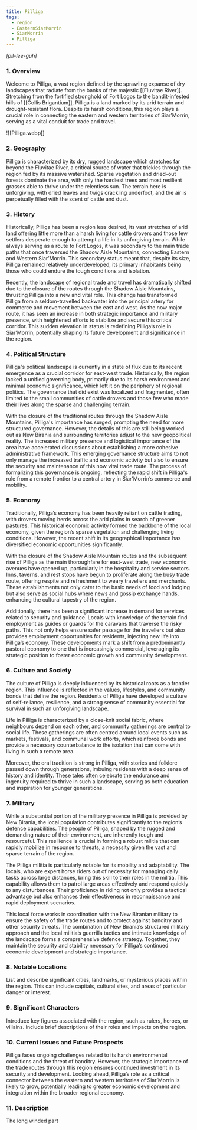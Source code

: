 ```yaml
---
title: Pilliga
tags:
  - region
  - EasternSiarMorrin
  - SiarMorrin
  - Pilliga
---
```

*[pil-lee-guh]*
### 1. **Overview**

Welcome to Pilliga, a vast region defined by the sprawling expanse of dry landscapes that radiate from the banks of the majestic [[Fluvitae River]]. Stretching from the fortified stronghold of Fort Logos to the bandit-infested hills of [[Collis Brigantium]], Pilliga is a land marked by its arid terrain and drought-resistant flora. Despite its harsh conditions, this region plays a crucial role in connecting the eastern and western territories of Siar’Morrin, serving as a vital conduit for trade and travel.

![[Pilliga.webp]]
### 2. **Geography**

Pilliga is characterized by its dry, rugged landscape which stretches far beyond the Fluvitae River, a critical source of water that trickles through the region fed by its massive watershed. Sparse vegetation and dried-out forests dominate the area, with only the hardiest trees and most resilient grasses able to thrive under the relentless sun. The terrain here is unforgiving, with dried leaves and twigs crackling underfoot, and the air is perpetually filled with the scent of cattle and dust.

### 3. **History**

Historically, Pilliga has been a region less desired, its vast stretches of arid land offering little more than a harsh living for cattle drovers and those few settlers desperate enough to attempt a life in its unforgiving terrain. While always serving as a route to Fort Logos, it was secondary to the main trade paths that once traversed the Shadow Aisle Mountains, connecting Eastern and Western Siar’Morrin. This secondary status meant that, despite its size, Pilliga remained relatively underdeveloped, its primary inhabitants being those who could endure the tough conditions and isolation.

Recently, the landscape of regional trade and travel has dramatically shifted due to the closure of the routes through the Shadow Aisle Mountains, thrusting Pilliga into a new and vital role. This change has transformed Pilliga from a seldom-travelled backwater into the principal artery for commerce and movement between the east and west. As the now major route, it has seen an increase in both strategic importance and military presence, with heightened efforts to stabilize and secure this critical corridor. This sudden elevation in status is redefining Pilliga’s role in Siar’Morrin, potentially shaping its future development and significance in the region.

### 4. **Political Structure**

Pilliga's political landscape is currently in a state of flux due to its recent emergence as a crucial corridor for east-west trade. Historically, the region lacked a unified governing body, primarily due to its harsh environment and minimal economic significance, which left it on the periphery of regional politics. The governance that did exist was localized and fragmented, often limited to the small communities of cattle drovers and those few who made their lives along the sparse and challenging terrain.

With the closure of the traditional routes through the Shadow Aisle Mountains, Pilliga's importance has surged, prompting the need for more structured governance. However, the details of this are still being worked out as New Birania and surrounding territories adjust to the new geopolitical reality. The increased military presence and logistical importance of the area have accelerated discussions about establishing a more cohesive administrative framework. This emerging governance structure aims to not only manage the increased traffic and economic activity but also to ensure the security and maintenance of this now vital trade route. The process of formalizing this governance is ongoing, reflecting the rapid shift in Pilliga's role from a remote frontier to a central artery in Siar’Morrin’s commerce and mobility.

### 5. **Economy**

Traditionally, Pilliga’s economy has been heavily reliant on cattle trading, with drovers moving herds across the arid plains in search of greener pastures. This historical economic activity formed the backbone of the local economy, given the region’s sparse vegetation and challenging living conditions. However, the recent shift in its geographical importance has diversified economic opportunities significantly.

With the closure of the Shadow Aisle Mountain routes and the subsequent rise of Pilliga as the main thoroughfare for east-west trade, new economic avenues have opened up, particularly in the hospitality and service sectors. Inns, taverns, and rest stops have begun to proliferate along the busy trade route, offering respite and refreshment to weary travellers and merchants. These establishments not only cater to the basic needs of food and lodging but also serve as social hubs where news and gossip exchange hands, enhancing the cultural tapestry of the region.

Additionally, there has been a significant increase in demand for services related to security and guidance. Locals with knowledge of the terrain find employment as guides or guards for the caravans that traverse the risky paths. This not only helps ensure safer passage for the travellers but also provides employment opportunities for residents, injecting new life into Pilliga’s economy. These developments mark a shift from a predominantly pastoral economy to one that is increasingly commercial, leveraging its strategic position to foster economic growth and community development.

### 6. **Culture and Society**

The culture of Pilliga is deeply influenced by its historical roots as a frontier region. This influence is reflected in the values, lifestyles, and community bonds that define the region. Residents of Pilliga have developed a culture of self-reliance, resilience, and a strong sense of community essential for survival in such an unforgiving landscape.

Life in Pilliga is characterized by a close-knit social fabric, where neighbours depend on each other, and community gatherings are central to social life. These gatherings are often centred around local events such as markets, festivals, and communal work efforts, which reinforce bonds and provide a necessary counterbalance to the isolation that can come with living in such a remote area.

Moreover, the oral tradition is strong in Pilliga, with stories and folklore passed down through generations, imbuing residents with a deep sense of history and identity. These tales often celebrate the endurance and ingenuity required to thrive in such a landscape, serving as both education and inspiration for younger generations.

### 7. **Military**

While a substantial portion of the military presence in Pilliga is provided by New Birania, the local population contributes significantly to the region’s defence capabilities. The people of Pilliga, shaped by the rugged and demanding nature of their environment, are inherently tough and resourceful. This resilience is crucial in forming a robust militia that can rapidly mobilize in response to threats, a necessity given the vast and sparse terrain of the region.

The Pilliga militia is particularly notable for its mobility and adaptability. The locals, who are expert horse riders out of necessity for managing daily tasks across large distances, bring this skill to their roles in the militia. This capability allows them to patrol large areas effectively and respond quickly to any disturbances. Their proficiency in riding not only provides a tactical advantage but also enhances their effectiveness in reconnaissance and rapid deployment scenarios. 

This local force works in coordination with the New Biranian military to ensure the safety of the trade routes and to protect against banditry and other security threats. The combination of New Birania’s structured military approach and the local militia’s guerrilla tactics and intimate knowledge of the landscape forms a comprehensive defence strategy. Together, they maintain the security and stability necessary for Pilliga’s continued economic development and strategic importance.

### 8. **Notable Locations**

List and describe significant cities, landmarks, or mysterious places within the region. This can include capitals, cultural sites, and areas of particular danger or interest.

### 9. **Significant Characters**

Introduce key figures associated with the region, such as rulers, heroes, or villains. Include brief descriptions of their roles and impacts on the region.

### 10. **Current Issues and Future Prospects**

Pilliga faces ongoing challenges related to its harsh environmental conditions and the threat of banditry. However, the strategic importance of the trade routes through this region ensures continued investment in its security and development. Looking ahead, Pilliga’s role as a critical connector between the eastern and western territories of Siar’Morrin is likely to grow, potentially leading to greater economic development and integration within the broader regional economy.

### 11. **Description**

The long winded part
